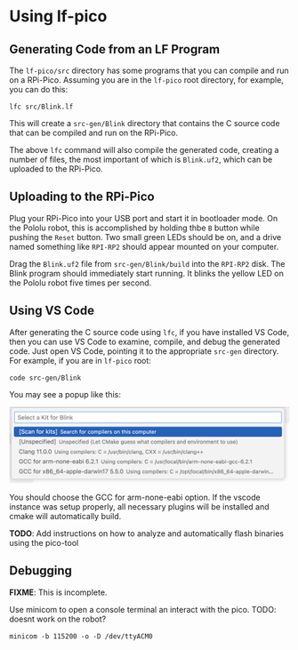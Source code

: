 # Using lf-pico

## Generating Code from an LF Program

The `lf-pico/src` directory has some programs that you can compile and run on a RPi-Pico.  Assuming you are in the `lf-pico` root directory, for example, you can do this:

```
lfc src/Blink.lf
```

This will create a `src-gen/Blink` directory that contains the C source code that can be compiled and run on the RPi-Pico.

The above `lfc` command will also compile the generated code, creating a number of files, the most important of which is `Blink.uf2`, which can be uploaded to the RPi-Pico. 

## Uploading to the RPi-Pico

Plug your RPi-Pico into your USB port and start it in bootloader mode. On the Pololu robot, this is accomplished by holding thbe `B` button while pushing the `Reset` button. Two small green LEDs should be on, and a drive named something like `RPI-RP2` should appear mounted on your computer.

Drag the `Blink.uf2` file from `src-gen/Blink/build` into the `RPI-RP2` disk.
The Blink program should immediately start running.
It blinks the yellow LED on the Pololu robot five times per second.

## Using VS Code

After generating the C source code using `lfc`, if you have installed VS Code, then you can use VS Code to examine, compile, and debug the generated code. Just open VS Code, pointing it to the appropriate `src-gen` directory. For example, if you are in `lf-pico` root:

```
code src-gen/Blink
```

You may see a popup like this:

![Select a Kit](img/SelectAKit.png)

You should choose the GCC for arm-none-eabi option.
If the vscode instance was setup properly, all necessary plugins will be installed
and cmake will automatically build. 

**TODO**: Add instructions on how to analyze and automatically flash binaries using the pico-tool

## Debugging

**FIXME**: This is incomplete.

Use minicom to open a console terminal an interact with the pico.
TODO: doesnt work on the robot?
```
minicom -b 115200 -o -D /dev/ttyACM0
```
